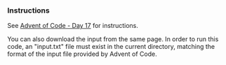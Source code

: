 ### Instructions

See [Advent of Code - Day 17](https://adventofcode.com/2023/day/17) for instructions.

You can also download the input from the same page. In order to run this code, an "input.txt" file must exist in the current directory, matching the format of the input file provided by Advent of Code.
